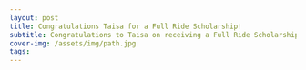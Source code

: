 ```yaml
---
layout: post
title: Congratulations Taisa for a Full Ride Scholarship!
subtitle: Congratulations to Taisa on receiving a Full Ride Scholarship!
cover-img: /assets/img/path.jpg
tags: 
---
```

